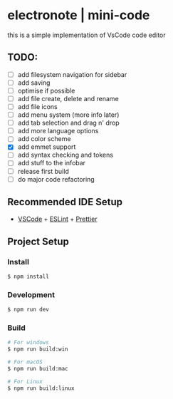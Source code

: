 # electronote | mini-code

this is a simple implementation of VsCode code editor

## TODO:

- [ ] add filesystem navigation for sidebar
- [ ] add saving
- [ ] optimise if possible
- [ ] add file create, delete and rename
- [ ] add file icons
- [ ] add menu system (more info later)
- [ ] add tab selection and drag n' drop
- [ ] add more language options
- [ ] add color scheme
- [x] add emmet support
- [ ] add syntax checking and tokens
- [ ] add stuff to the infobar
- [ ] release first build
- [ ] do major code refactoring

## Recommended IDE Setup

- [VSCode](https://code.visualstudio.com/) + [ESLint](https://marketplace.visualstudio.com/items?itemName=dbaeumer.vscode-eslint) + [Prettier](https://marketplace.visualstudio.com/items?itemName=esbenp.prettier-vscode)

## Project Setup

### Install

```bash
$ npm install
```

### Development

```bash
$ npm run dev
```

### Build

```bash
# For windows
$ npm run build:win

# For macOS
$ npm run build:mac

# For Linux
$ npm run build:linux
```
